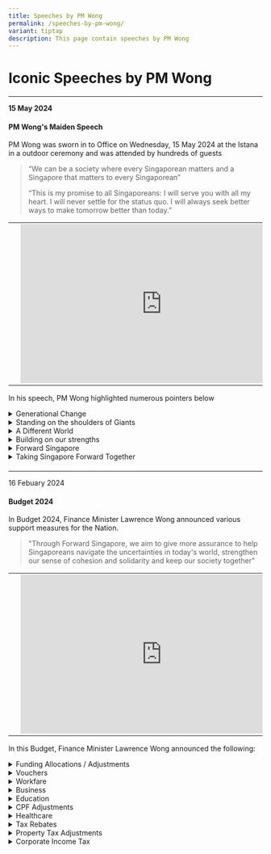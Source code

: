 ```yaml
---
title: Speeches by PM Wong
permalink: /speeches-by-pm-wong/
variant: tiptap
description: This page contain speeches by PM Wong
---
```

<h1>Iconic Speeches by PM Wong</h1>
<hr>
<p><strong>15 May 2024</strong>
</p>
<h4>PM Wong's Maiden Speech</h4>
<p>PM Wong was sworn in to Office on Wednesday, 15 May 2024 at the Istana
in a outdoor ceremony and was attended by hundreds of guests</p>
<blockquote>
<p>“We can be a society where every Singaporean matters and a Singapore that
matters to every Singaporean”</p>
<p>“This is my promise to all Singaporeans: I will serve you with all my
heart. I will never settle for the status quo. I will always seek better
ways to make tomorrow better than today.”</p>
<p></p>
</blockquote>
<table style="minWidth: 75px">
<colgroup>
<col>
<col>
<col>
</colgroup>
<tbody>
<tr>
<td rowspan="1" colspan="1">
<p></p>
</td>
<td rowspan="1" colspan="1">
<div class="iframe-wrapper">
<iframe height="315" width="560" allowfullscreen="true" frameborder="0" src="https://www.youtube.com/embed/02wyKGU7F6Y?si=2W9VkHrStzNgMjAd"></iframe>
</div>
</td>
<td rowspan="1" colspan="1">
<p></p>
</td>
</tr>
</tbody>
</table>
<p>In his speech, PM Wong highlighted numerous pointers below</p>
<div data-type="detailGroup" class="isomer-accordion isomer-accordion-white">
<details class="isomer-details">
<summary>Generational Change</summary>
<div data-type="detailsContent" class="isomer-details-content">
<ul data-tight="true" class="tight">
<li>
<p>PM Lawrence Wong will be Singapore's 4th Prime Minister and the first
Prime Minister to be born after Singapore's Independence.</p>
</li>
<li>
<p>Leadership style will differ from that of previous generations. We will
lead in our own way. We will continue to think boldly and think far.</p>
</li>
</ul>
</div>
</details>
<details class="isomer-details">
<summary>Standing on the shoulders of Giants</summary>
<div data-type="detailsContent" class="isomer-details-content">
<ul data-tight="true" class="tight">
<li>
<p>Mr Lee Kuan Yew and his team, led us through independence and established
the key pillars of governance.</p>
</li>
<li>
<p>Mr Goh Chok Tong and his team, took us through the next lap and nurtured
a kinder and gentler society.</p>
</li>
<li>
<p>Mr Lee Hsien Loong, navigating external as well as domestic changes and
overcame multiple crises.</p>
</li>
<li>
<p>One of the key priorities is to identify and persuade younger Singaporeans
- men and women in their 30s and 40s to join our team.</p>
</li>
</ul>
</div>
</details>
<details class="isomer-details">
<summary>A Different World</summary>
<div data-type="detailsContent" class="isomer-details-content">
<ul data-tight="true" class="tight">
<li>
<p>30 years after the cold war ended, Singapore enjoyed unprecedented peace
and stability in the Asia Pacific. That era is over and will not return.
We now face a world of conflict and rivalry.</p>
</li>
<li>
<p>We must brace ourselves to these new realities and adapt to a messier,
riskier and more violent world.</p>
</li>
<li>
<p>Singapore's international standing is high and is admired and trusted
worldwide. We seek to be friends with all while upholding our rights and
interests.</p>
</li>
<li>
<p>Strengthening our partnerships, near and far; and advance Singapore's
interests.</p>
</li>
</ul>
</div>
</details>
<details class="isomer-details">
<summary>Building on our strengths</summary>
<div data-type="detailsContent" class="isomer-details-content">
<ul data-tight="true" class="tight">
<li>
<p>The key to our success is our high level of trust in each other and our
ability to work well together in times of tough external circumstances.</p>
</li>
<li>
<p>We have ensured that every community, every religion and every linguistic
group, big or small, feels included, respected and valued.</p>
</li>
<li>
<p>We seek pragmatic compromises and find as much common ground as possible
when issues arise</p>
</li>
<li>
<p>As Prime Minister, I will lead and bear responsibility for the decisions
I take.</p>
</li>
</ul>
</div>
</details>
<details class="isomer-details">
<summary>Forward Singapore</summary>
<div data-type="detailsContent" class="isomer-details-content">
<ul data-tight="true" class="tight">
<li>
<p>Singapore is at a high economic level. We have built excellent systems
of education, housing, healthcare and transport. But technology is advancing
and our population is ageing fast.</p>
</li>
<li>
<p>Younger Singaporeans strive and work hard for their goals. But they do
not wish to be trapped in an endless rat race of hyper-competition.</p>
</li>
<li>
<p>We will find new ways to be productive and innovative and achieve a better
balance where work is purposeful and life is meaningful. We will foster
a fairer, more just and more equal society.</p>
</li>
<li>
<p>We will look after our seniors, and those with special needs. We will
support all Singaporeans, regardless of their start points age or ability
- to uplift themselves and lead fulfilling lives.</p>
</li>
<li>
<p>Many have said that Singapore won't make it. Yet time and again, we have
proved the doubters wrong.&nbsp;And we will do so again.</p>
</li>
<li>
<p>My mission is clear: To continue defying the odds and to sustain this
miracle called Singapore.</p>
</li>
</ul>
</div>
</details>
<details class="isomer-details">
<summary>Taking Singapore Forward Together</summary>
<div data-type="detailsContent" class="isomer-details-content">
<ul data-tight="true" class="tight">
<li>
<p>Everyone will play a key role in shaping our future. Let us unite with
common purpose and shared resolve.</p>
</li>
</ul>
</div>
</details>
</div>
<h4></h4>
<p></p>
<p></p>
<p></p>
<p></p>
<hr>
<p>16 Febuary 2024</p>
<h4>Budget 2024</h4>
<p>In Budget 2024, Finance Minister Lawrence Wong announced various support
measures for the Nation.</p>
<blockquote>
<p>"Through Forward Singapore, we aim to give more assurance to help Singaporeans
navigate the uncertainties in today's world, strengthen our sense of cohesion
and solidarity and keep our society together"</p>
<p></p>
</blockquote>
<table style="minWidth: 75px">
<colgroup>
<col>
<col>
<col>
</colgroup>
<tbody>
<tr>
<td rowspan="1" colspan="1">
<p></p>
</td>
<td rowspan="1" colspan="1">
<div class="iframe-wrapper">
<iframe height="315" width="560" allowfullscreen="true" frameborder="0" src="https://www.youtube.com/embed/2-Ybe9862w0?si=ZPqgeuGswp3dgT9w"></iframe>
</div>
</td>
<td rowspan="1" colspan="1">
<p></p>
</td>
</tr>
</tbody>
</table>
<p></p>
<p>In this Budget, Finance Minister Lawrence Wong announced the following:</p>
<div data-type="detailGroup" class="isomer-accordion isomer-accordion-white">
<details class="isomer-details">
<summary>Funding Allocations / Adjustments</summary>
<div data-type="detailsContent" class="isomer-details-content">
<table style="minWidth: 50px">
<colgroup>
<col>
<col>
</colgroup>
<tbody>
<tr>
<th rowspan="1" colspan="1">
<p>Fund</p>
</th>
<th rowspan="1" colspan="1">
<p>Details</p>
</th>
</tr>
<tr>
<td rowspan="1" colspan="1">
<p>GST Voucher Fund</p>
</td>
<td rowspan="1" colspan="1">
<p>Topped up by $6b</p>
</td>
</tr>
<tr>
<td rowspan="1" colspan="1">
<p>Progressive Wage Credit Scheme (PWCS) Fund</p>
</td>
<td rowspan="1" colspan="1">
<p>Topped up by $1b</p>
</td>
</tr>
<tr>
<td rowspan="1" colspan="1">
<p>National Productivity Fund</p>
</td>
<td rowspan="1" colspan="1">
<p>Topped up by $2b</p>
</td>
</tr>
<tr>
<td rowspan="1" colspan="1">
<p>Financial Sector Development Fund</p>
</td>
<td rowspan="1" colspan="1">
<p>Topped up by $2b</p>
</td>
</tr>
<tr>
<td rowspan="1" colspan="1">
<p>Research Innovation and Enterprise 2025 Plan</p>
</td>
<td rowspan="1" colspan="1">
<p>Topped up by $3b</p>
</td>
</tr>
<tr>
<td rowspan="1" colspan="1">
<p>National AI Strategy 2.0</p>
</td>
<td rowspan="1" colspan="1">
<p>Allocated $1b over the next 5 years into AI Compute, Talent and Industry
Development</p>
</td>
</tr>
<tr>
<td rowspan="1" colspan="1">
<p>Edusave Endownment Fund</p>
</td>
<td rowspan="1" colspan="1">
<p>Topped up by $2b</p>
</td>
</tr>
<tr>
<td rowspan="1" colspan="1">
<p>Age Well SG</p>
</td>
<td rowspan="1" colspan="1">
<p>Allocated $3.5b over the next 10 years</p>
</td>
</tr>
<tr>
<td rowspan="1" colspan="1">
<p>Future Energy Fund</p>
</td>
<td rowspan="1" colspan="1">
<p>Allocated $5b</p>
</td>
</tr>
<tr>
<td rowspan="1" colspan="1">
<p>OurSG Arts Plan</p>
</td>
<td rowspan="1" colspan="1">
<p>Allocated $100m over the next 4 years</p>
</td>
</tr>
<tr>
<td rowspan="1" colspan="1">
<p>Charities Capabilities Fund Collaboration Grant</p>
</td>
<td rowspan="1" colspan="1">
<p>Extended for 3 years till end FY2026</p>
</td>
</tr>
<tr>
<td rowspan="1" colspan="1">
<p>Majulah Package</p>
</td>
<td rowspan="1" colspan="1">
<p>Allocated $7.5b</p>
</td>
</tr>
<tr>
<td rowspan="1" colspan="1">
<p>OneTeam Singapore Fund</p>
</td>
<td rowspan="1" colspan="1">
<p>Allocated $20m and extended till end FY2027</p>
<p></p>
<p>Broaden scope of eligible matching donations to cover more emerging sports
such as Pickleball, Tchoukball and Powerlifting</p>
</td>
</tr>
</tbody>
</table>
</div>
</details>
<details class="isomer-details">
<summary>Vouchers</summary>
<div data-type="detailsContent" class="isomer-details-content">
<table style="minWidth: 50px">
<colgroup>
<col>
<col>
</colgroup>
<tbody>
<tr>
<th rowspan="1" colspan="1">
<p>Scheme</p>
</th>
<th rowspan="1" colspan="1">
<p>Details</p>
</th>
</tr>
<tr>
<td rowspan="1" colspan="1">
<p>CDC Vouchers</p>
</td>
<td rowspan="1" colspan="1">
<p>$600 for all Singaporean Households</p>
<ul data-tight="true" class="tight">
<li>
<p>$300 to be disbursed End-Jun.</p>
</li>
</ul>
<ul data-tight="true" class="tight">
<li>
<p>$300 to be disbursed Jan 2025.</p>
</li>
</ul>
</td>
</tr>
<tr>
<td rowspan="1" colspan="1">
<p>Cost-of-Living Special Payment</p>
</td>
<td rowspan="1" colspan="1">
<ul data-tight="true" class="tight">
<li>
<p>$200-$400 for Adult Singaporeans.</p>
<ul data-tight="true" class="tight">
<li>
<p>Assessable income of up to $100,000 and own no more than 1 property.</p>
</li>
</ul>
</li>
</ul>
</td>
</tr>
<tr>
<td rowspan="1" colspan="1">
<p>U-Save Voucher</p>
</td>
<td rowspan="1" colspan="1">
<ul data-tight="true" class="tight">
<li>
<p>Up to $950 of utility bill rebates for eligible HDB Households from Apr
2024-Mar 2025.</p>
</li>
<li>
<p>Eligible HDB Households will receive up to 4 months of Service and Conservancy
Charges.</p>
</li>
</ul>
</td>
</tr>
<tr>
<td rowspan="1" colspan="1">
<p>MINDEF and Home Team</p>
</td>
<td rowspan="1" colspan="1">
<ul data-tight="true" class="tight">
<li>
<p>$200 LifeSG credits to all NSF and NSMen.</p>
</li>
</ul>
</td>
</tr>
<tr>
<td rowspan="1" colspan="1">
<p>Parenthood Provisional Housing Scheme (PPHS)</p>
</td>
<td rowspan="1" colspan="1">
<ul data-tight="true" class="tight">
<li>
<p>Open Market Vouchers for one year.</p>
</li>
<li>
<p>For eligible families who rent a HDB flat in the open market.</p>
</li>
</ul>
</td>
</tr>
</tbody>
</table>
</div>
</details>
<details class="isomer-details">
<summary>Workfare</summary>
<div data-type="detailsContent" class="isomer-details-content">
<table style="minWidth: 50px">
<colgroup>
<col>
<col>
</colgroup>
<tbody>
<tr>
<th rowspan="1" colspan="1">
<p>Scheme</p>
</th>
<th rowspan="1" colspan="1">
<p>Details</p>
</th>
</tr>
<tr>
<td rowspan="1" colspan="1">
<p>SkillsFuture Level-Up Programme</p>
</td>
<td rowspan="1" colspan="1">
<p>For Singaporeans aged 40 and above:</p>
<ul data-tight="true" class="tight">
<li>
<p>$4000 top up in SkillFuture Credits.</p>
</li>
<li>
<p>Subsidized Full Time Diploma.</p>
</li>
<li>
<p>Monthly Allowance in selected full-time courses:</p>
<ul data-tight="true" class="tight">
<li>
<p>50% of one's average income.</p>
</li>
<li>
<p>Capped at $3000 / Month, up to 24 months.</p>
</li>
</ul>
</li>
</ul>
</td>
</tr>
<tr>
<td rowspan="1" colspan="1">
<p>Enhanced Workfare Supplement Scheme</p>
</td>
<td rowspan="1" colspan="1">
<ul data-tight="true" class="tight">
<li>
<p>Raised qualifying income cap $2,500 to $3,000.</p>
</li>
<li>
<p>Increased payout for lower wage senior workers for maximum annual payout
of $4,900 up from $4,200.</p>
</li>
<li>
<p>Raised Local Qualifying Salary (LQS):</p>
<ul data-tight="true" class="tight">
<li>
<p>All local employees at companies that hire foreign workers must be paid
the LQS.</p>
</li>
<li>
<p>LQS for full-time workers will be raised to $1,600 from $1,400.</p>
</li>
<li>
<p>Minimum hourly rate will be raised from to $10.50 from $9.5</p>
</li>
<li>
<p>More support for employers who raised wages of lower wage workers.</p>
</li>
</ul>
</li>
</ul>
</td>
</tr>
<tr>
<td rowspan="1" colspan="1">
<p>Progressive Wage Credit Scheme (PWCS)</p>
</td>
<td rowspan="1" colspan="1">
<ul data-tight="true" class="tight">
<li>
<p>Co-funding levels will be raised to 50% from 30%.</p>
</li>
<li>
<p>PWCS Wage Ceiling raised to $3,000 from $2,500.</p>
</li>
</ul>
</td>
</tr>
<tr>
<td rowspan="1" colspan="1">
<p>Enhanced Commlink Plus Progress Package</p>
</td>
<td rowspan="1" colspan="1">
<p>For less well-off families:</p>
<ul data-tight="true" class="tight">
<li>
<p>$600 combination of Cash and CPF every quarter for adults who secure a
job and stay employed.</p>
</li>
<li>
<p>Matching grants from the government for any voluntary contributions made
to their CPF.</p>
</li>
</ul>
</td>
</tr>
</tbody>
</table>
</div>
</details>
<details class="isomer-details">
<summary>Business</summary>
<div data-type="detailsContent" class="isomer-details-content">
<table style="minWidth: 50px">
<colgroup>
<col>
<col>
</colgroup>
<tbody>
<tr>
<th rowspan="1" colspan="1">
<p>Scheme</p>
</th>
<th rowspan="1" colspan="1">
<p>Details</p>
</th>
</tr>
<tr>
<td rowspan="1" colspan="1">
<p>Corporate Income Tax Rebate</p>
</td>
<td rowspan="1" colspan="1">
<ul data-tight="true" class="tight">
<li>
<p>50% rebate in YA2024. Capped at $40,000.</p>
</li>
<li>
<p>Min. benefit of $2000 in cash payout for companies with at least 1 local
employee in 2023.</p>
</li>
</ul>
</td>
</tr>
<tr>
<td rowspan="1" colspan="1">
<p>Enhanced Enterprise Financing Scheme</p>
</td>
<td rowspan="1" colspan="1">
<ul data-tight="true" class="tight">
<li>
<p>Maximum working loan quantum permanently raised to $500,000.</p>
</li>
<li>
<p>Extended enhanced maximum trade loan quantum till 31 Mar 2025.</p>
</li>
<li>
<p>Extend risk sharing of project loans to domestic construction projects
till 31 Mar 2025.</p>
</li>
<li>
<p>SkillsFuture Enterprise Credit validity extended to 30 Jun 2025.</p>
</li>
</ul>
</td>
</tr>
<tr>
<td rowspan="1" colspan="1">
<p>Enhanced Energy Efficiency Grant</p>
</td>
<td rowspan="1" colspan="1">
<ul data-tight="true" class="tight">
<li>
<p>Extended to more sectors including Manufacturing, Construction, Maritime,
Data Centres and their users.</p>
</li>
</ul>
</td>
</tr>
</tbody>
</table>
</div>
</details>
<details class="isomer-details">
<summary>Education</summary>
<div data-type="detailsContent" class="isomer-details-content">
<table style="minWidth: 50px">
<colgroup>
<col>
<col>
</colgroup>
<tbody>
<tr>
<th rowspan="1" colspan="1">
<p>Scheme</p>
</th>
<th rowspan="1" colspan="1">
<p>Details</p>
</th>
</tr>
<tr>
<td rowspan="1" colspan="1">
<p>ITE Progression Award</p>
</td>
<td rowspan="1" colspan="1">
<p>For Singaporean ITE Graduates aged 30 and below:</p>
<ul data-tight="true" class="tight">
<li>
<p>$5,000 top up to PSEA upon Diploma Enrollment.</p>
</li>
<li>
<p>$10,000 top up to CPF OA upon Diploma Completion.</p>
</li>
</ul>
</td>
</tr>
<tr>
<td rowspan="1" colspan="1">
<p>Support for Special Needs</p>
</td>
<td rowspan="1" colspan="1">
<ul data-tight="true" class="tight">
<li>
<p>Reduced maximum monthly fees at Special Education Schools to $90 from
$150.</p>
</li>
<li>
<p>Reduced fee caps for all special student care centers.</p>
</li>
<li>
<p>More employment and integration support for Adults with disabilities.</p>
</li>
</ul>
</td>
</tr>
<tr>
<td rowspan="1" colspan="1">
<p>Preschool Fee Adjustments</p>
</td>
<td rowspan="1" colspan="1">
<p>Reduced monthly childcare fee caps in Government supported preschools
in 2025.</p>
<ul data-tight="true" class="tight">
<li>
<p>$640 for anchor operators.</p>
</li>
<li>
<p>$680 for partner operators.</p>
</li>
<li>
<p>Lower-income families will be eligible for higher subsidies.</p>
</li>
</ul>
</td>
</tr>
</tbody>
</table>
</div>
</details>
<details class="isomer-details">
<summary>CPF Adjustments</summary>
<div data-type="detailsContent" class="isomer-details-content">
<ul data-tight="true" class="tight">
<li>
<p>CPF contribution rates increase for those aged 55 to 65 by 1.5% in 2025.</p>
</li>
<li>
<p>Extend CPF transition offset to employers by another year.</p>
</li>
</ul>
<p></p>
<table style="minWidth: 50px">
<colgroup>
<col>
<col>
</colgroup>
<tbody>
<tr>
<th rowspan="1" colspan="1">
<p>Scheme</p>
</th>
<th rowspan="1" colspan="1">
<p>Details</p>
</th>
</tr>
<tr>
<td rowspan="1" colspan="1">
<p>Enhanced Retirement Sum (ERS)</p>
</td>
<td rowspan="1" colspan="1">
<ul data-tight="true" class="tight">
<li>
<p>Raised from 3x to 4x ($426,000) the Basic Retirement Sum from 2025.</p>
</li>
</ul>
</td>
</tr>
<tr>
<td rowspan="1" colspan="1">
<p>Special Account Closure</p>
</td>
<td rowspan="1" colspan="1">
<ul data-tight="true" class="tight">
<li>
<p>Balance will be transferred to Retirement Account up to the full ERS,
remaining amount will be transferred to the Ordinary Account.</p>
</li>
<li>
<p>Aged 55 and above.</p>
</li>
</ul>
</td>
</tr>
<tr>
<td rowspan="1" colspan="1">
<p>Enhanced Retirement Support Scheme</p>
</td>
<td rowspan="1" colspan="1">
<ul data-tight="true" class="tight">
<li>
<p>Raised qualifying per capital household income for Silver Support Scheme
to $2,300 from $1,800.</p>
</li>
<li>
<p>Increased quarterly payments by 20%.</p>
</li>
</ul>
</td>
</tr>
<tr>
<td rowspan="1" colspan="1">
<p>Enhanced Match Retirement Savings Scheme (MRSS)</p>
</td>
<td rowspan="1" colspan="1">
<ul data-tight="true" class="tight">
<li>
<p>Qualifying age uncapped, previously aged 55-70 only.</p>
</li>
<li>
<p>Increased annual matching cap to $2,000 from $600 and a lifetime matching
cap of $20,000.</p>
</li>
<li>
<p>Tax relief removed for CPF Cash Top ups.</p>
</li>
</ul>
</td>
</tr>
<tr>
<td rowspan="1" colspan="1">
<p>Majulah Package</p>
</td>
<td rowspan="1" colspan="1">
<ul data-tight="true" class="tight">
<li>
<p>Earn and Save bonus of up to $1,000 for seniors earning up to $6,000 a
month.</p>
</li>
<li>
<p>One-time Retirement Savings bonus of up to $1,500 to seniors with retirement
savings below BRS.</p>
</li>
<li>
<p>One-time Medisave bonus of $750 to all seniors born in 1973 or earlier
and $1,500 to young seniors (55-60).</p>
</li>
<li>
<p>Only seniors who lives in a property with Annual Value of $25,000 or less,
and own no more than 1 property will be eligible.</p>
</li>
</ul>
</td>
</tr>
</tbody>
</table>
</div>
</details>
<details class="isomer-details">
<summary>Healthcare</summary>
<div data-type="detailsContent" class="isomer-details-content">
<table style="minWidth: 50px">
<colgroup>
<col>
<col>
</colgroup>
<tbody>
<tr>
<th rowspan="1" colspan="1">
<p>Scheme</p>
</th>
<th rowspan="1" colspan="1">
<p>Details</p>
</th>
</tr>
<tr>
<td rowspan="1" colspan="1">
<p>Medisave</p>
</td>
<td rowspan="1" colspan="1">
<ul data-tight="true" class="tight">
<li>
<p>Singaporeans who lives in a property with Annual Value of $25,000 or less,
and own no more than 1 property will receive:</p>
<ul data-tight="true" class="tight">
<li>
<p>One-time Medisave topup of $300 for Singaporeans born between 1974-1983
and $200 for Singaporeans born between 1984-2003.</p>
</li>
</ul>
</li>
<li>
<p>Others who do not meet the above criteria will receive:</p>
<ul data-tight="true" class="tight">
<li>
<p>One-time Medisave topup of $200 for Singaporeans born between 1974-1983
and $100 for Singaporeans born between 1984-2003.</p>
</li>
</ul>
</li>
</ul>
</td>
</tr>
<tr>
<td rowspan="1" colspan="1">
<p>Associated Social Support Subsidy Scheme</p>
</td>
<td rowspan="1" colspan="1">
<ul data-tight="true" class="tight">
<li>
<p>MedishieldLife Premium Subsidy, CHAS, Outpatient/Inpatient Treatments
at Public Hospitals:</p>
<ul data-tight="true" class="tight">
<li>
<p>Changes to per captia household income thresholds.</p>
</li>
</ul>
</li>
</ul>
</td>
</tr>
</tbody>
</table>
</div>
</details>
<details class="isomer-details">
<summary>Tax Rebates</summary>
<div data-type="detailsContent" class="isomer-details-content">
<table style="minWidth: 50px">
<colgroup>
<col>
<col>
</colgroup>
<tbody>
<tr>
<th rowspan="1" colspan="1">
<p>Scheme</p>
</th>
<th rowspan="1" colspan="1">
<p>Details</p>
</th>
</tr>
<tr>
<td rowspan="1" colspan="1">
<p>Personal Income Tax Rebate</p>
</td>
<td rowspan="1" colspan="1">
<ul data-tight="true" class="tight">
<li>
<p>50% for FY2024, capped at $200.</p>
</li>
<li>
<p>Increased annual income threshold for dependent related relief to $8,000
from $4,000 from Year of Assessment 2025.</p>
</li>
</ul>
</td>
</tr>
<tr>
<td rowspan="1" colspan="1">
<p>Overseas Humanitarian Assistance Tax Deductions</p>
</td>
<td rowspan="1" colspan="1">
<ul data-tight="true" class="tight">
<li>
<p>100% Tax Deduction for cash donations made to emergency humanitarian assistance
causes.</p>
<ul data-tight="true" class="tight">
<li>
<p>Through designated charities.</p>
</li>
</ul>
</li>
<li>
<p>Run for 4 years as a pilot scheme.</p>
</li>
</ul>
</td>
</tr>
</tbody>
</table>
</div>
</details>
<details class="isomer-details">
<summary>Property Tax Adjustments</summary>
<div data-type="detailsContent" class="isomer-details-content">
<ul data-tight="true" class="tight">
<li>
<p>Raised Annual Values Bands of owner occupier residential property tax
rates with from 1 Jan 2025</p>
<ul data-tight="true" class="tight">
<li>
<p>Lower threshold raised to $12,000 from $8,000</p>
</li>
<li>
<p>Upper threshold raised to $140,000 from $100,000</p>
</li>
</ul>
</li>
<li>
<p>Singaporean married couples with existing residential property can enjoy
Additional Buyer Stamp Duties (ABSD) refund under the ABSD concession</p>
</li>
<li>
<p>ABSD concession extended to single Singaporean seniors aged 55 and above</p>
<ul data-tight="true" class="tight">
<li>
<p>ABSD refund if they sell their first property within 6 months after purchasing
a lower value replacement property</p>
</li>
</ul>
</li>
<li>
<p>Housing developers granted ABSD remission if they sell all units in their
development within a prescribed sale timeline</p>
<ul data-tight="true" class="tight">
<li>
<p>Lower ABSD clawback rate if they sold at least 90% of development within
the prescribed sale timeline</p>
</li>
</ul>
</li>
</ul>
</div>
</details>
<details class="isomer-details">
<summary>Corporate Income Tax</summary>
<div data-type="detailsContent" class="isomer-details-content">
<p>Implementation of 2 components of Pillar 2 BEPS (Based Erosion of Profits
Shifting) 2.0 effective 1 Jan 2025</p>
<table style="minWidth: 50px">
<colgroup>
<col>
<col>
</colgroup>
<tbody>
<tr>
<th rowspan="1" colspan="1">
<p>Scheme</p>
</th>
<th rowspan="1" colspan="1">
<p>Details</p>
</th>
</tr>
<tr>
<td rowspan="1" colspan="1">
<p>Income Inclusion Rule (IIR)</p>
</td>
<td rowspan="1" colspan="1">
<ul data-tight="true" class="tight">
<li>
<p>15% for MNE groups parented in Singapore on groups overseas profits regardless
of where they operates.</p>
</li>
</ul>
</td>
</tr>
<tr>
<td rowspan="1" colspan="1">
<p>Domestic Topup Tax (DTT)</p>
</td>
<td rowspan="1" colspan="1">
<ul data-tight="true" class="tight">
<li>
<p>15% for Singapore profits of MNE groups operating in Singapore.</p>
</li>
</ul>
</td>
</tr>
</tbody>
</table>
<p>Applicable to large MNE with global revenue of at least 750m Euros annually</p>
</div>
</details>
</div>
<p></p>
<p></p>